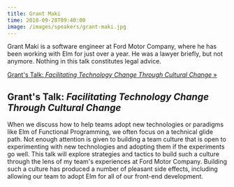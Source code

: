 ```yaml
---
title: Grant Maki
time: 2018-09-28T09:40:00
image: /images/speakers/grant-maki.jpg
---
```


Grant Maki is a software engineer at Ford Motor Company, where he has been working with Elm for just over a year. He was a lawyer briefly, but not anymore. Nothing in this talk constitutes legal advice.

[Grant's Talk: *Facilitating Technology Change Through Cultural Change* &raquo;](directive:more)

## Grant's Talk: *Facilitating Technology Change Through Cultural Change*

When we discuss how to help teams adopt new technologies or paradigms like Elm of Functional Programming, we often focus on a technical glide path. Not enough attention is given to building a team culture that is open to experimenting with new technologies and adopting them if the experiments go well. This talk will explore strategies and tactics to build such a culture through the lens of my team's experiences at Ford Motor Company. Building such a culture has produced a number of pleasant side effects, including allowing our team to adopt Elm for all of our front-end development.
